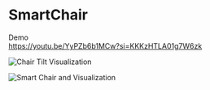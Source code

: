 # SmartChair

Demo \
https://youtu.be/YyPZb6b1MCw?si=KKKzHTLA01g7W6zk

![Chair Tilt Visualization](Images/IMG_7122.jpg)

![Smart Chair and Visualization](Images/IMG_7123.jpg)
